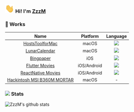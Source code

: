 ### <img src="https://raw.githubusercontent.com/ABSphreak/ABSphreak/master/gifs/Hi.gif" width="30px">  Hi!  I'm [ZzzM](https://zzzm.zone)

### 🌟 Works

Name|Platform|Language
:-:|:-:|:-:
[HostsToolforMac](https://github.com/ZzzM/HostsToolforMac)|macOS|<img src="https://img.shields.io/badge/swift-%23FA7343.svg?&style=for-the-badge&logo=swift&logoColor=white"/>
[LunarCalendar](https://github.com/ZzzM/LunarCalendar)|macOS|<img src="https://img.shields.io/badge/swift-%23FA7343.svg?&style=for-the-badge&logo=swift&logoColor=white"/>
[Bingpaper](https://github.com/ZzzM/Bingpaper)|iOS|<img src="https://img.shields.io/badge/swift-%23FA7343.svg?&style=for-the-badge&logo=swift&logoColor=white"/>
[Flutter Movies](https://github.com/ZzzM/Flutter-Movies)| iOS/Android |<img src="https://img.shields.io/badge/dart-%230175C2.svg?&style=for-the-badge&logo=dart&logoColor=white"/>
[ReactNative Movies](https://github.com/ZzzM/ReactNative-Movies)| iOS/Android | <img src="https://img.shields.io/badge/javascript%20-%23323330.svg?&style=for-the-badge&logo=javascript&logoColor=%23F7DF1E"/>
[Hackintosh MSI B360M MORTAR](https://github.com/ZzzM/Hackintosh-MSI-B360M-MORTAR)|macOS|-


### <img src="https://user-images.githubusercontent.com/5713670/87202985-820dcb80-c2b6-11ea-9f56-7ec461c497c3.gif" width="30px"> Stats
![ZzzM's github stats](https://github-readme-stats.vercel.app/api?username=ZzzM&show_icons=true)

